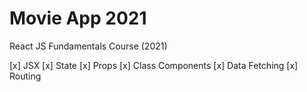 # Movie App 2021

React JS Fundamentals Course (2021)

[x] JSX
[x] State
[x] Props
[x] Class Components
[x] Data Fetching
[x] Routing
